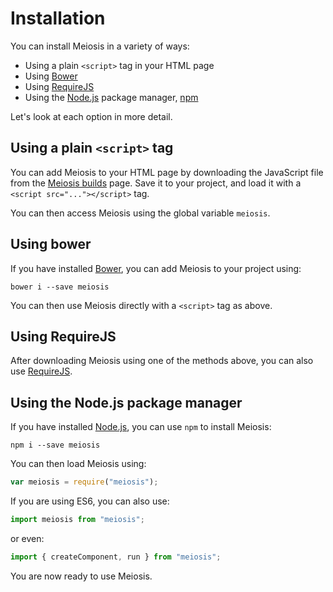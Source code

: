 # Installation

You can install Meiosis in a variety of ways:

- Using a plain `<script>` tag in your HTML page
- Using [Bower](http://bower.io/)
- Using [RequireJS](http://requirejs.org)
- Using the [Node.js](https://nodejs.org) package manager, [npm](https://www.npmjs.com/)

Let's look at each option in more detail.

## Using a plain `<script>` tag

You can add Meiosis to your HTML page by downloading the JavaScript file from the [Meiosis builds](http://meiosis.js.org/builds) page. Save it to your project, and load it with a `<script src="..."></script>` tag.

You can then access Meiosis using the global variable `meiosis`.

## Using bower

If you have installed [Bower](http://bower.io/), you can add Meiosis to your project using:

```
bower i --save meiosis
```

You can then use Meiosis directly with a `<script>` tag as above.

## Using RequireJS

After downloading Meiosis using one of the methods above, you can also use [RequireJS](http://requirejs.org).

## Using the Node.js package manager

If you have installed [Node.js](https://nodejs.org), you can use `npm` to install Meiosis:

```
npm i --save meiosis
```

You can then load Meiosis using:

```javascript
var meiosis = require("meiosis");
```

If you are using ES6, you can also use:

```javascript
import meiosis from "meiosis";
```

or even:

```javascript
import { createComponent, run } from "meiosis";
```

You are now ready to use Meiosis.
